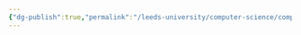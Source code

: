```yaml
---
{"dg-publish":true,"permalink":"/leeds-university/computer-science/compulsory-modules/programming-project/programming-project/","tags":["Mandatory-Module"]}
---
```


